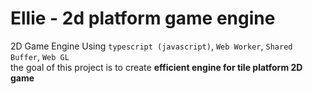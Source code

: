 # Ellie - 2d platform game engine
2D Game Engine Using `typescript (javascript)`, `Web Worker`, `Shared Buffer`, `Web GL`   
the goal of this project is to create **efficient engine for tile platform 2D game**
